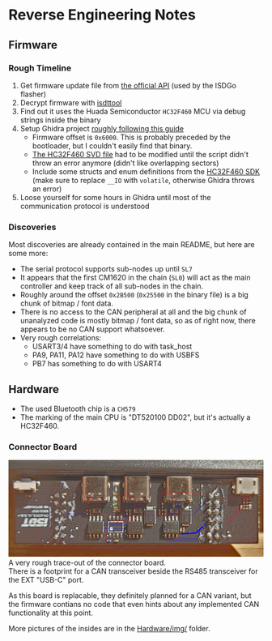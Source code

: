 # Reverse Engineering Notes

## Firmware
### Rough Timeline
1. Get firmware update file from [the official API](https://www.isdt.co/down/firmwares/firmwareDownloadList.json) (used by the ISDGo flasher)
1. Decrypt firmware with [isdttool](https://github.com/quentinmit/isdttool)
1. Find out it uses the Huada Semiconductor `HC32F460` MCU via debug strings inside the binary
1. Setup Ghidra project [roughly following this guide](https://www.weigu.lu/microcontroller/ghidra_nsa/index.html)
    - Firmware offset is `0x6000`. This is probably preceded by the bootloader, but I couldn't easily find that binary.
    - [The HC32F460 SVD file](https://github.com/shadow578/platform-hc32f46x/tree/main/misc/svd) had to be modified until the script didn't throw an error anymore (didn't like overlapping sectors)
    - Include some structs and enum definitions from the [HC32F460 SDK](https://github.com/SourceWolf/HC32F460_FreeRTOS/tree/master/HC32F460Temp_FreeRTOS/driver/inc) (make sure to replace `__IO` with `volatile`, otherwise Ghidra throws an error)
1. Loose yourself for some hours in Ghidra until most of the communication protocol is understood

### Discoveries
Most discoveries are already contained in the main README, but here are some more:
- The serial protocol supports sub-nodes up until `SL7`
- It appears that the first CM1620 in the chain (`SL0`) will act as the main controller and keep track of all sub-nodes in the chain.
- Roughly around the offset `0x2B500` (`0x25500` in the binary file) is a big chunk of bitmap / font data.
- There is no access to the CAN peripheral at all and the big chunk of unanalyzed code is mostly bitmap / font data, so as of right now, there appears to be no CAN support whatsoever.
- Very rough correlations:
    - USART3/4 have something to do with task_host
    - PA9, PA11, PA12 have something to do with USBFS
    - PB7 has something to do with USART4

## Hardware
- The used Bluetooth chip is a `CH579`
- The marking of the main CPU is "DT520100 DD02", but it's actually a HC32F460.

### Connector Board
![Picture of the conenctor board with some traces marked](Hardware/ISDT%20CM1620%20Connector%20Board.png)
A very rough trace-out of the connector board.  
There is a footprint for a CAN transceiver beside the RS485 transceiver for the EXT "USB-C" port.  

As this board is replacable, they definitely planned for a CAN variant, but the firmware contians no code that even hints about any implemented CAN functionality at this point.

More pictures of the insides are in the [Hardware/img/](Hardware/img/) folder.